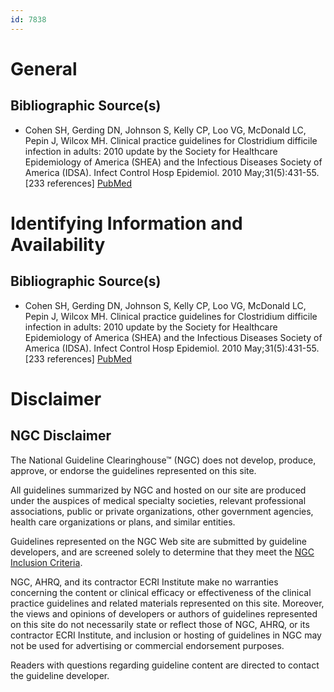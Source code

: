 ```yaml
---
id: 7838
---
```


# General

## Bibliographic Source(s)

- Cohen SH, Gerding DN, Johnson S, Kelly CP, Loo VG, McDonald LC, Pepin J, Wilcox MH. Clinical practice guidelines for Clostridium difficile infection in adults: 2010 update by the Society for Healthcare Epidemiology of America (SHEA) and the Infectious Diseases Society of America (IDSA). Infect Control Hosp Epidemiol. 2010 May;31(5):431-55. [233 references] [ PubMed ](http://www.ncbi.nlm.nih.gov/entrez/query.fcgi?cmd=Retrieve&db=pubmed&dopt=Abstract&list_uids=20307191)

# Identifying Information and Availability

## Bibliographic Source(s)

- Cohen SH, Gerding DN, Johnson S, Kelly CP, Loo VG, McDonald LC, Pepin J, Wilcox MH. Clinical practice guidelines for Clostridium difficile infection in adults: 2010 update by the Society for Healthcare Epidemiology of America (SHEA) and the Infectious Diseases Society of America (IDSA). Infect Control Hosp Epidemiol. 2010 May;31(5):431-55. [233 references] [ PubMed ](http://www.ncbi.nlm.nih.gov/entrez/query.fcgi?cmd=Retrieve&db=pubmed&dopt=Abstract&list_uids=20307191)

# Disclaimer

## NGC Disclaimer

The National Guideline Clearinghouse™ (NGC) does not develop, produce, approve, or endorse the guidelines represented on this site.

All guidelines summarized by NGC and hosted on our site are produced under the auspices of medical specialty societies, relevant professional associations, public or private organizations, other government agencies, health care organizations or plans, and similar entities.

Guidelines represented on the NGC Web site are submitted by guideline developers, and are screened solely to determine that they meet the [NGC Inclusion Criteria](/help-and-about/summaries/inclusion-criteria).

NGC, AHRQ, and its contractor ECRI Institute make no warranties concerning the content or clinical efficacy or effectiveness of the clinical practice guidelines and related materials represented on this site. Moreover, the views and opinions of developers or authors of guidelines represented on this site do not necessarily state or reflect those of NGC, AHRQ, or its contractor ECRI Institute, and inclusion or hosting of guidelines in NGC may not be used for advertising or commercial endorsement purposes.

Readers with questions regarding guideline content are directed to contact the guideline developer.

